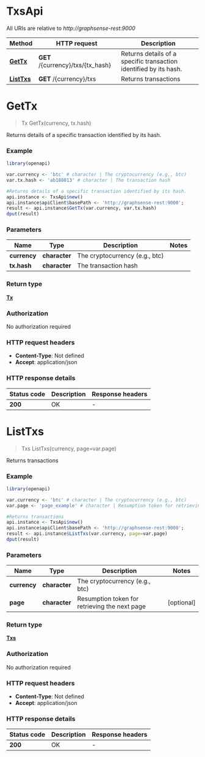 # TxsApi

All URIs are relative to *http://graphsense-rest:9000*

Method | HTTP request | Description
------------- | ------------- | -------------
[**GetTx**](TxsApi.md#GetTx) | **GET** /{currency}/txs/{tx_hash} | Returns details of a specific transaction identified by its hash.
[**ListTxs**](TxsApi.md#ListTxs) | **GET** /{currency}/txs | Returns transactions


# **GetTx**
> Tx GetTx(currency, tx.hash)

Returns details of a specific transaction identified by its hash.

### Example
```R
library(openapi)

var.currency <- 'btc' # character | The cryptocurrency (e.g., btc)
var.tx.hash <- 'ab188013' # character | The transaction hash

#Returns details of a specific transaction identified by its hash.
api.instance <- TxsApi$new()
api.instance$apiClient$basePath <- 'http://graphsense-rest:9000';
result <- api.instance$GetTx(var.currency, var.tx.hash)
dput(result)
```

### Parameters

Name | Type | Description  | Notes
------------- | ------------- | ------------- | -------------
 **currency** | **character**| The cryptocurrency (e.g., btc) | 
 **tx.hash** | **character**| The transaction hash | 

### Return type

[**Tx**](tx.md)

### Authorization

No authorization required

### HTTP request headers

 - **Content-Type**: Not defined
 - **Accept**: application/json

### HTTP response details
| Status code | Description | Response headers |
|-------------|-------------|------------------|
| **200** | OK |  -  |

# **ListTxs**
> Txs ListTxs(currency, page=var.page)

Returns transactions

### Example
```R
library(openapi)

var.currency <- 'btc' # character | The cryptocurrency (e.g., btc)
var.page <- 'page_example' # character | Resumption token for retrieving the next page

#Returns transactions
api.instance <- TxsApi$new()
api.instance$apiClient$basePath <- 'http://graphsense-rest:9000';
result <- api.instance$ListTxs(var.currency, page=var.page)
dput(result)
```

### Parameters

Name | Type | Description  | Notes
------------- | ------------- | ------------- | -------------
 **currency** | **character**| The cryptocurrency (e.g., btc) | 
 **page** | **character**| Resumption token for retrieving the next page | [optional] 

### Return type

[**Txs**](txs.md)

### Authorization

No authorization required

### HTTP request headers

 - **Content-Type**: Not defined
 - **Accept**: application/json

### HTTP response details
| Status code | Description | Response headers |
|-------------|-------------|------------------|
| **200** | OK |  -  |

